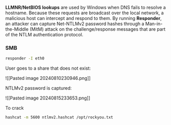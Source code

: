 
**LLMNR/NetBIOS lookups** are used by Windows when DNS fails to resolve a hostname. Because these requests are broadcast over the local network, a malicious host can intercept and respond to them. By running **Responder**, an attacker can capture Net-NTLMv2 password hashes through a Man-in-the-Middle (MitM) attack on the challenge/response messages that are part of the NTLM authentication protocol.

### SMB

```bash
responder -I eth0
```

User goes to a share that does not exist:

![[Pasted image 20240810230946.png]]

NTLMv2 password is captured:

![[Pasted image 20240815233653.png]]

To crack

```bash
hashcat -m 5600 ntlmv2.hashcat /opt/rockyou.txt
```
